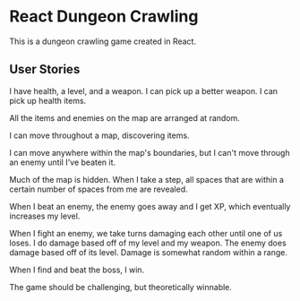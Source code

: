 # React Dungeon Crawling

This is a dungeon crawling game created in React.


## User Stories

I have health, a level, and a weapon. I can pick up a better weapon. I can pick up health items.

All the items and enemies on the map are arranged at random.

I can move throughout a map, discovering items.

I can move anywhere within the map's boundaries, but I can't move through an enemy until I've beaten it.

Much of the map is hidden. When I take a step, all spaces that are within a certain number of spaces from me are revealed.

When I beat an enemy, the enemy goes away and I get XP, which eventually increases my level.

When I fight an enemy, we take turns damaging each other until one of us loses. I do damage based off of my level and my weapon. The enemy does damage based off of its level. Damage is somewhat random within a range.

When I find and beat the boss, I win.

The game should be challenging, but theoretically winnable.


